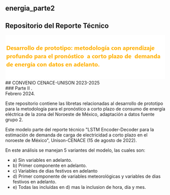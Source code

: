 ## energia_parte2

## Repositorio del Reporte Técnico 

<div align="center">  
<img src="https://github.com/yanhmada/Biociencias_2023/blob/dbb966a406a5c67c797517a251a514ca9fc65ef7/Mycorrhiza/title.png"
</div>

<div align="left">
## CONVENIO CENACE-UNISON 2023-2025 <br>
### Parte II . <br>
Febrero 2024.<br>


Este repositorio contiene las libretas relacionadas al desarrollo de prototipo para la metodología para el pronóstico a corto plazo de consumo de energía eléctrica de la zona del Noroeste de México, adaptación a datos fuente grupo 2.


Este modelo parte del reporte técnico "LSTM Encoder-Decoder para la estimación de demanda de carga de electricidad a corto plazo en el noroeste de México", Unison-CENACE (15 de agosto de 2022).  

En este análisis se manejan 5 variantes del modelo, las cuales son:
* a) Sin variables en adelanto.
* b) Primer componente en adelanto.
* c) Variables de dias festivos en adelanto
* d) Primer componente de variables meteorológicas y variables de dias festivos en adelanto. 
* e) Todas las incluídas en d) mas la inclusion de hora, día y mes.


